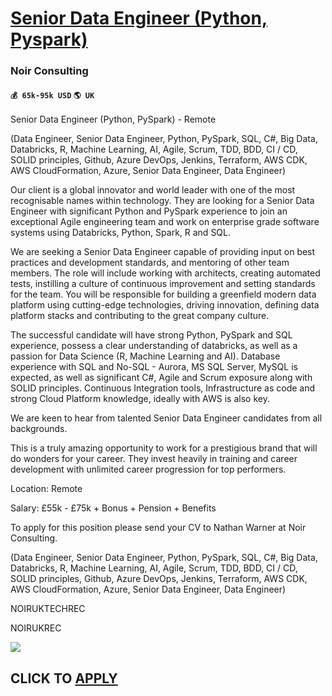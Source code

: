 # [Senior Data Engineer (Python, Pyspark)](https://www.remotewlb.com/apply/senior-data-engineer-python-pyspark-42027)  
### Noir Consulting  
#### `💰 65k-95k USD` `🌎 UK`  

Senior Data Engineer (Python, PySpark) - Remote  
  
(Data Engineer, Senior Data Engineer, Python, PySpark, SQL, C#, Big Data, Databricks, R, Machine Learning, AI, Agile, Scrum, TDD, BDD, CI / CD, SOLID principles, Github, Azure DevOps, Jenkins, Terraform, AWS CDK, AWS CloudFormation, Azure, Senior Data Engineer, Data Engineer)  
  
Our client is a global innovator and world leader with one of the most recognisable names within technology. They are looking for a Senior Data Engineer with significant Python and PySpark experience to join an exceptional Agile engineering team and work on enterprise grade software systems using Databricks, Python, Spark, R and SQL.  
  
We are seeking a Senior Data Engineer capable of providing input on best practices and development standards, and mentoring of other team members. The role will include working with architects, creating automated tests, instilling a culture of continuous improvement and setting standards for the team. You will be responsible for building a greenfield modern data platform using cutting-edge technologies, driving innovation, defining data platform stacks and contributing to the great company culture.  
  
The successful candidate will have strong Python, PySpark and SQL experience, possess a clear understanding of databricks, as well as a passion for Data Science (R, Machine Learning and AI). Database experience with SQL and No-SQL - Aurora, MS SQL Server, MySQL is expected, as well as significant C#, Agile and Scrum exposure along with SOLID principles. Continuous Integration tools, Infrastructure as code and strong Cloud Platform knowledge, ideally with AWS is also key.  
  
We are keen to hear from talented Senior Data Engineer candidates from all backgrounds.  
  
This is a truly amazing opportunity to work for a prestigious brand that will do wonders for your career. They invest heavily in training and career development with unlimited career progression for top performers.  
  
Location: Remote  
  
Salary: £55k - £75k + Bonus + Pension + Benefits  
  
To apply for this position please send your CV to Nathan Warner at Noir Consulting.  
  
(Data Engineer, Senior Data Engineer, Python, PySpark, SQL, C#, Big Data, Databricks, R, Machine Learning, AI, Agile, Scrum, TDD, BDD, CI / CD, SOLID principles, Github, Azure DevOps, Jenkins, Terraform, AWS CDK, AWS CloudFormation, Azure, Senior Data Engineer, Data Engineer)  
  
NOIRUKTECHREC  
  
NOIRUKREC

![](https://remotive.com/job/track/1898240/blank.gif?source=public_api)  
## CLICK TO [APPLY](https://www.remotewlb.com/apply/senior-data-engineer-python-pyspark-42027)

